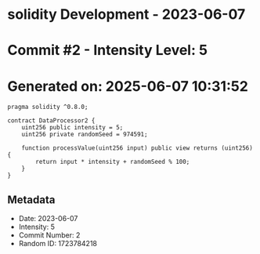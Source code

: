 ﻿# solidity Development - 2023-06-07
# Commit #2 - Intensity Level: 5
# Generated on: 2025-06-07 10:31:52
```solidity
pragma solidity ^0.8.0;

contract DataProcessor2 {
    uint256 public intensity = 5;
    uint256 private randomSeed = 974591;

    function processValue(uint256 input) public view returns (uint256) {
        return input * intensity + randomSeed % 100;
    }
}
```
## Metadata
- Date: 2023-06-07
- Intensity: 5
- Commit Number: 2
- Random ID: 1723784218
